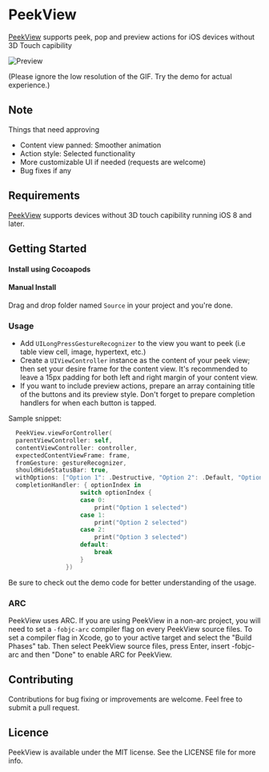 # PeekView
[PeekView](#) supports peek, pop and preview actions for iOS devices without 3D Touch capibility

![Preview](https://github.com/itsmeichigo/PeekView/blob/master/peekview.gif)

(Please ignore the low resolution of the GIF. Try the demo for actual experience.)

## Note

Things that need approving
- Content view panned: Smoother animation
- Action style: Selected functionality
- More customizable UI if needed (requests are welcome)
- Bug fixes if any

## Requirements

[PeekView](#) supports devices without 3D touch capibility running iOS 8 and later.

## Getting Started

#### Install using Cocoapods

#### Manual Install

Drag and drop folder named `Source` in your project and you're done.

### Usage

- Add `UILongPressGestureRecognizer` to the view you want to peek (i.e table view cell, image, hypertext, etc.)
- Create a `UIViewController` instance as the content of your peek view; then set your desire frame for the content view. It's recommended to leave a 15px padding for both left and right margin of your content view.
- If you want to include preview actions, prepare an array containing title of the buttons and its preview style. Don't forget to prepare completion handlers for when each button is tapped.

Sample snippet:

```Swift
  PeekView.viewForController(
  parentViewController: self, 
  contentViewController: controller, 
  expectedContentViewFrame: frame, 
  fromGesture: gestureRecognizer, 
  shouldHideStatusBar: true, 
  withOptions: ["Option 1": .Destructive, "Option 2": .Default, "Option 3": .Selected], 
  completionHandler: { optionIndex in
                    switch optionIndex {
                    case 0:
                        print("Option 1 selected")
                    case 1:
                        print("Option 2 selected")
                    case 2:
                        print("Option 3 selected")
                    default:
                        break
                    }
                })
```

Be sure to check out the demo code for better understanding of the usage.

### ARC

PeekView uses ARC. If you are using PeekView in a non-arc project, you
will need to set a `-fobjc-arc` compiler flag on every PeekView source files. To set a
compiler flag in Xcode, go to your active target and select the "Build Phases" tab. Then select
PeekView source files, press Enter, insert -fobjc-arc and then "Done" to enable ARC
for PeekView.

## Contributing

Contributions for bug fixing or improvements are welcome. Feel free to submit a pull request.

## Licence

PeekView is available under the MIT license. See the LICENSE file for more info.
